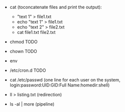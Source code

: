 
* cat (toconcatenate files and print the output):
    -   "text 1" > file1.txt
    -   echo "text 1" > file1.txt
    -   echo "text 2" > file2.txt
    -   cat file1.txt file2.txt 

* chmod TODO
* chown TODO

* env
* /etc/cron.d TODO
* cat /etc/passwd (one line for each user on the system, login:password:UID:GID:Full Name:homedir:shell)


* ll > listing.txt (redirection)

* ls -al | more (pipeline)
